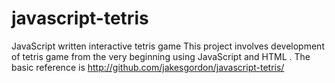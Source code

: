 # javascript-tetris
JavaScript written interactive tetris game 
This project involves development of tetris game from the very beginning using JavaScript and HTML <canvas>.
The basic reference is http://github.com/jakesgordon/javascript-tetris/
